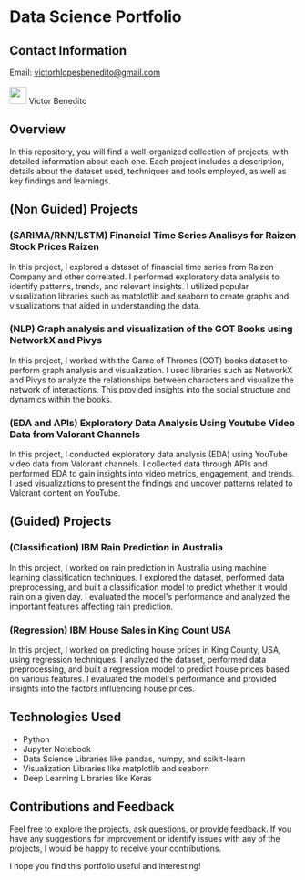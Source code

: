 <!DOCTYPE html>
<html>
<head>
</head>
<body>
  <h1>Data Science Portfolio</h1>

<h2>Contact Information</h2>
<div>
  <span>Email: <a href="mailto:victorhlopesbenedito@gmail.com">victorhlopesbenedito@gmail.com</a></span>

  </div>
  <br>
  </div>
  
  <a href="www.linkedin.com/in/victor-benedito">
  <img src="https://cdn.jsdelivr.net/gh/devicons/devicon/icons/linkedin/linkedin-original.svg", height="30px" width="30px"></a>
  <span> Victor Benedito <a href="www.linkedin.com/in/victor-benedito"></a></span>
</div>

  <h2>Overview</h2>
  <p>In this repository, you will find a well-organized collection of projects, with detailed information about each one. Each project includes a description, details about the dataset used, techniques and tools employed, as well as key findings and learnings.</p>
  
  <h2>(Non Guided) Projects</h2>
  <h3>(SARIMA/RNN/LSTM) Financial Time Series Analisys for Raizen Stock Prices Raizen</h3>
  <p>In this project, I explored a dataset of financial time series from Raizen Company and other correlated. I performed exploratory data analysis to identify patterns, trends, and relevant insights. I utilized popular visualization libraries such as matplotlib and seaborn to create graphs and visualizations that aided in understanding the data.</p>

  <h3>(NLP) Graph analysis and visualization of the GOT Books using NetworkX and Pivys</h3>
  <p>In this project, I worked with the Game of Thrones (GOT) books dataset to perform graph analysis and visualization. I used libraries such as NetworkX and Pivys to analyze the relationships between characters and visualize the network of interactions. This provided insights into the social structure and dynamics within the books.</p>

  <h3>(EDA and APIs) Exploratory Data Analysis Using Youtube Video Data from Valorant Channels</h3>
   <p>In this project, I conducted exploratory data analysis (EDA) using YouTube video data from Valorant channels. I collected data through APIs and performed EDA to gain insights into video metrics, engagement, and trends. I used visualizations to present the findings and uncover patterns related to Valorant content on YouTube.</p>
  
  <h2>(Guided) Projects</h2>
  <h3>(Classification) IBM Rain Prediction in Australia</h3>
  <p>In this project, I worked on rain prediction in Australia using machine learning classification techniques. I explored the dataset, performed data preprocessing, and built a classification model to predict whether it would rain on a given day. I evaluated the model's performance and analyzed the important features affecting rain prediction.</p>

  
  <h3>(Regression) IBM House Sales in King Count USA</h3>
  <p>In this project, I worked on predicting house prices in King County, USA, using regression techniques. I analyzed the dataset, performed data preprocessing, and built a regression model to predict house prices based on various features. I evaluated the model's performance and provided insights into the factors influencing house prices.</p>
  
  <h2>Technologies Used</h2>
  <ul>
    <li>Python</li>
    <li>Jupyter Notebook</li>
    <li>Data Science Libraries like pandas, numpy, and scikit-learn</li>
    <li>Visualization Libraries like matplotlib and seaborn</li>
    <li>Deep Learning Libraries like Keras</li>
  </ul>

  <h2>Contributions and Feedback</h2>
  <p>Feel free to explore the projects, ask questions, or provide feedback. If you have any suggestions for improvement or identify issues with any of the projects, I would be happy to receive your contributions.

  <p>I hope you find this portfolio useful and interesting!</p>
</body>
</html>

